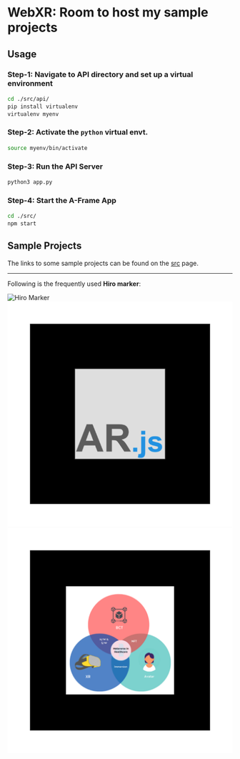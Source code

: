 # WebXR: Room to host my sample projects

<!-- 
## Stepping In...

### Dependancies 

1. Three.js
2. A-frame
3. D3.js

### Steps for beg.:

<!-- _**only export `main.js`, `index.html`, and `public/` (and dependencies)**_   --

1. `npm install`
2. `npm start`

Now the project will be accessible at [http://localhost:8080/](http://localhost:8080/)  

_The result of executing above commands should look like:_  

```sh

  VITE v4.4.10  ready in 209 ms

  ➜  Local:   http://localhost:8080/
  ➜  Network: use --host to expose
  ➜  press h to show help

``` -->

## Usage

### Step-1: Navigate to API directory and set up a virtual environment  

```sh
cd ./src/api/ 
pip install virtualenv
virtualenv myenv
```

### Step-2: Activate the `python` virtual envt.  

```sh
source myenv/bin/activate
```

### Step-3: Run the API Server  

```sh
python3 app.py
```


### Step-4: Start the A-Frame App  

```sh
cd ./src/
npm start
```


## Sample Projects 

The links to some sample projects can be found on the [src](./src) page.  

---  

Following is the frequently used **Hiro marker**:  

![Hiro Marker](https://upload.wikimedia.org/wikiversity/en/0/08/Pattern-hiro.png)   
![AR Marker](./src/basics/markers/ar.png)   
![RASSE Marker](./src/basics/markers/xrm.png)   